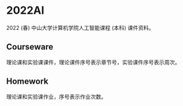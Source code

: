 # 2022AI
 2022 (春) 中山大学计算机学院人工智能课程 (本科) 课件资料。

## Courseware

理论课和实验课课件，理论课件序号表示章节号，实验课件序号表示周次。

## Homework

理论课和实验课作业，序号表示作业次数。
